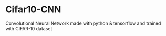 # Cifar10-CNN

Convolutional Neural Network made with python & tensorflow and trained with CIFAR-10 dataset
